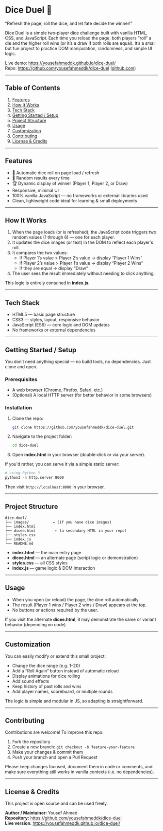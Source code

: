 # Dice Duel 🎲

“Refresh the page, roll the dice, and let fate decide the winner!”

Dice Duel is a simple two‑player dice challenge built with vanilla HTML, CSS, and JavaScript. Each time you reload the page, both players “roll” a die and the higher roll wins (or it’s a draw if both rolls are equal). It’s a small but fun project to practice DOM manipulation, randomness, and simple UI logic.

Live demo: https://yousefahmeddk.github.io/dice-duel/  
Repo: https://github.com/yousefahmeddk/dice-duel ([github.com](https://github.com/yousefahmeddk/dice-duel))

---

## Table of Contents

1. [Features](#features)  
2. [How It Works](#how-it-works)  
3. [Tech Stack](#tech-stack)  
4. [Getting Started / Setup](#getting-started)  
5. [Project Structure](#project-structure)  
6. [Usage](#usage)  
7. [Customization](#customization)  
8. [Contributing](#contributing)  
9. [License & Credits](#license-credits)  

---

## Features

- 🎲 Automatic dice roll on page load / refresh  
- 🔄 Random results every time  
- 🏆 Dynamic display of winner (Player 1, Player 2, or Draw)  
- Responsive, minimal UI  
- 100% vanilla JavaScript — no frameworks or external libraries used  
- Clean, lightweight code ideal for learning & small deployments  

---

## How It Works

1. When the page loads (or is refreshed), the JavaScript code triggers two random values (1 through 6) — one for each player.  
2. It updates the dice images (or text) in the DOM to reflect each player's roll.  
3. It compares the two values:
   - If Player 1’s value > Player 2’s value → display “Player 1 Wins”  
   - If Player 2’s value > Player 1’s value → display “Player 2 Wins”  
   - If they are equal → display “Draw”  
4. The user sees the result immediately without needing to click anything.

This logic is entirely contained in **index.js**.  

---

## Tech Stack

- HTML5 — basic page structure  
- CSS3 — styles, layout, responsive behavior  
- JavaScript (ES6) — core logic and DOM updates  
- No frameworks or external dependencies  

---

## Getting Started / Setup

You don’t need anything special — no build tools, no dependencies. Just clone and open.

### Prerequisites

- A web browser (Chrome, Firefox, Safari, etc.)  
- (Optional) A local HTTP server (for better behavior in some browsers)  

### Installation

1. Clone the repo:

   ```bash
   git clone https://github.com/yousefahmeddk/dice-duel.git
   ```

2. Navigate to the project folder:

   ```bash
   cd dice-duel
   ```

3. Open **index.html** in your browser (double‑click or via your server).

If you'd rather, you can serve it via a simple static server:

```bash
# using Python 3
python3 -m http.server 8000
```

Then visit `http://localhost:8000` in your browser.

---

## Project Structure

```
dice-duel/
├── images/           ← (if you have dice images)
├── index.html
├── dicee.html         ← (a secondary HTML in your repo)
├── styles.css
├── index.js
└── README.md
```

- **index.html** — the main entry page  
- **dicee.html** — an alternate page (script logic or demonstration)  
- **styles.css** — all CSS styles  
- **index.js** — game logic & DOM interaction  

---

## Usage

- When you open (or reload) the page, the dice roll automatically.  
- The result (Player 1 wins / Player 2 wins / Draw) appears at the top.  
- No buttons or actions required by the user.  

If you visit the alternate **dicee.html**, it may demonstrate the same or variant behavior (depending on code).  

---

## Customization

You can easily modify or extend this small project:

- Change the dice range (e.g. 1–20)  
- Add a “Roll Again” button instead of automatic reload  
- Display animations for dice rolling  
- Add sound effects  
- Keep history of past rolls and wins  
- Add player names, scoreboard, or multiple rounds  

The logic is simple and modular in JS, so adapting is straightforward.

---

## Contributing

Contributions are welcome! To improve this repo:

1. Fork the repository  
2. Create a new branch: `git checkout -b feature-your‑feature`  
3. Make your changes & commit them  
4. Push your branch and open a Pull Request  

Please keep changes focused, document them in code or comments, and make sure everything still works in vanilla contexts (i.e. no dependencies).

---

## License & Credits

This project is open source and can be used freely.  

**Author / Maintainer:** Yousef Ahmed  
**Repository:** https://github.com/yousefahmeddk/dice-duel  
**Live version:** https://yousefahmeddk.github.io/dice-duel/
